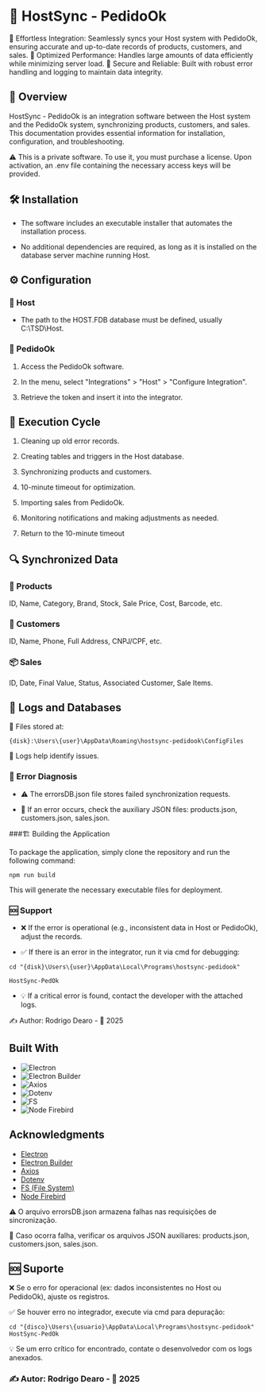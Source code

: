 # 🚀 HostSync - PedidoOk

🔹 Effortless Integration: Seamlessly syncs your Host system with PedidoOk, ensuring accurate and up-to-date records of products, customers, and sales.
🔹 Optimized Performance: Handles large amounts of data efficiently while minimizing server load.
🔹 Secure and Reliable: Built with robust error handling and logging to maintain data integrity.

## 📌 Overview

HostSync - PedidoOk is an integration software between the Host system and the PedidoOk system, synchronizing products, customers, and sales. This documentation provides essential information for installation, configuration, and troubleshooting.

⚠️ This is a private software. To use it, you must purchase a license. Upon activation, an .env file containing the necessary access keys will be provided.

## 🛠 Installation

- The software includes an executable installer that automates the installation process.

- No additional dependencies are required, as long as it is installed on the database server machine running Host.

## ⚙️ Configuration

### 🔹 Host

- The path to the HOST.FDB database must be defined, usually C:\TSD\Host.

### 🔹 PedidoOk

1. Access the PedidoOk software.

2. In the menu, select "Integrations" > "Host" > "Configure Integration".

3. Retrieve the token and insert it into the integrator.

## 🔄 Execution Cycle

1. Cleaning up old error records.

2. Creating tables and triggers in the Host database.

3. Synchronizing products and customers.

4. 10-minute timeout for optimization.

5. Importing sales from PedidoOk.

6. Monitoring notifications and making adjustments as needed.

7. Return to the 10-minute timeout

## 🔍 Synchronized Data

### 🛒 Products

ID, Name, Category, Brand, Stock, Sale Price, Cost, Barcode, etc.

### 👥 Customers

ID, Name, Phone, Full Address, CNPJ/CPF, etc.

### 📦 Sales

ID, Date, Final Value, Status, Associated Customer, Sale Items.

## 📁 Logs and Databases

📍 Files stored at:

```{disk}:\Users\{user}\AppData\Roaming\hostsync-pedidook\ConfigFiles```

📝 Logs help identify issues.

### 🚨 Error Diagnosis

- ⚠️ The errorsDB.json file stores failed synchronization requests.

- 📂 If an error occurs, check the auxiliary JSON files: products.json, customers.json, sales.json.

###🏗️ Building the Application

To package the application, simply clone the repository and run the following command:

```npm run build```

This will generate the necessary executable files for deployment.

### 🆘 Support

- ❌ If the error is operational (e.g., inconsistent data in Host or PedidoOk), adjust the records.

- ✅ If there is an error in the integrator, run it via cmd for debugging:

```cd "{disk}\Users\{user}\AppData\Local\Programs\hostsync-pedidook"```

```HostSync-PedOk```

- 💡 If a critical error is found, contact the developer with the attached logs.

✍️ Author: Rodrigo Dearo - 📅 2025

## Built With

* ![Electron](https://img.shields.io/badge/electron-%2347848F.svg?style=for-the-badge&logo=electron&logoColor=white)
* ![Electron Builder](https://img.shields.io/badge/electron--builder-%23007ACC.svg?style=for-the-badge&logo=appveyor&logoColor=white)
* ![Axios](https://img.shields.io/badge/axios-%23323330.svg?style=for-the-badge&logo=axios&logoColor=white)
* ![Dotenv](https://img.shields.io/badge/dotenv-%23008080.svg?style=for-the-badge&logo=dotenv&logoColor=white)
* ![FS](https://img.shields.io/badge/fs-%23000000.svg?style=for-the-badge&logo=folder&logoColor=white)
* ![Node Firebird](https://img.shields.io/badge/node--firebird-%23FF5733.svg?style=for-the-badge&logo=firebird&logoColor=white)

## Acknowledgments

* [Electron](https://www.electronjs.org/)
* [Electron Builder](https://www.electron.build/)
* [Axios](https://github.com/axios/axios)
* [Dotenv](https://github.com/motdotla/dotenv)
* [FS (File System)](https://nodejs.org/api/fs.html)
* [Node Firebird](https://github.com/xdenser/node-firebird)


⚠️ O arquivo errorsDB.json armazena falhas nas requisições de sincronização.

📂 Caso ocorra falha, verificar os arquivos JSON auxiliares: products.json, customers.json, sales.json.

## 🆘 Suporte

❌ Se o erro for operacional (ex: dados inconsistentes no Host ou PedidoOk), ajuste os registros.

✅ Se houver erro no integrador, execute via cmd para depuração:

```cd "{disco}\Users\{usuario}\AppData\Local\Programs\hostsync-pedidook"```
```HostSync-PedOk```

💡 Se um erro crítico for encontrado, contate o desenvolvedor com os logs anexados.

### ✍️ Autor: Rodrigo Dearo - 📅 2025

